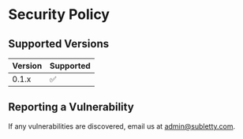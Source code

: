 # Security Policy

## Supported Versions


| Version | Supported          |
| ------- | ------------------ |
| 0.1.x   | :white_check_mark: |


## Reporting a Vulnerability

If any vulnerabilities are discovered, email us at admin@subletty.com. 
